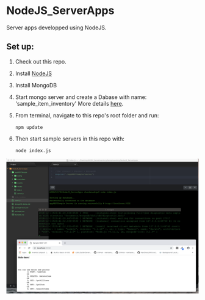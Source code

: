 # NodeJS_ServerApps

Server apps developped using NodeJS.

## Set up:
1. Check out this repo.

2. Install [NodeJS](https://nodejs.org/en/download/)

3. Install MongoDB

4. Start mongo server and create a Dabase with name: 'sample_item_inventory' More details [here](https://github.com/ChandanAdiga/ItemsInventory/blob/master/MongoDB_SetUp.md).

5. From terminal, navigate to this repo's root folder and run:
    ```
    npm update
    ```
6. Then start sample servers in this repo with:
    ```
    node index.js
    ```

![Server set up screenshot](https://github.com/ChandanAdiga/ItemsInventory/blob/master/NodeJS_ServerApps/Screenshot_Server_Setup.png)
